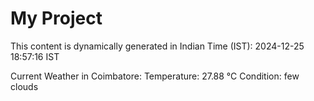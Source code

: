 # My Project

This content is dynamically generated in Indian Time (IST): 2024-12-25 18:57:16 IST


Current Weather in Coimbatore:
Temperature: 27.88 °C
Condition: few clouds
